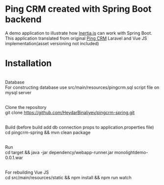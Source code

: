 # Ping CRM created with Spring Boot backend
A demo application to illustrate how <a href="https://inertiajs.com" rel="nofollow">Inertia.js</a> can work with Spring Boot.
<br>This application translated from original <a href="https://github.com/inertiajs/pingcrm" rel="nofollow">Ping CRM</a> Laravel and Vue JS implementation(asset versioning not included)
# Installation

<br>Database
<br>For constructing database use src/main/resources/pingcrm.sql script file on mysql server

<br>Clone the repository
<br> git clone https://github.com/HeydarBinaliyev/pingcrm-spring.git

<br>Build (before build add db connection props to application.properties file)
<br>cd pingcrm-spring && mvn clean package

<br>Run
<br>cd target && java -jar dependency/webapp-runner.jar monolightdemo-0.0.1.war

<br>For rebuilding Vue JS
<br> cd src/main/resources/static && npm install && npm run watch
